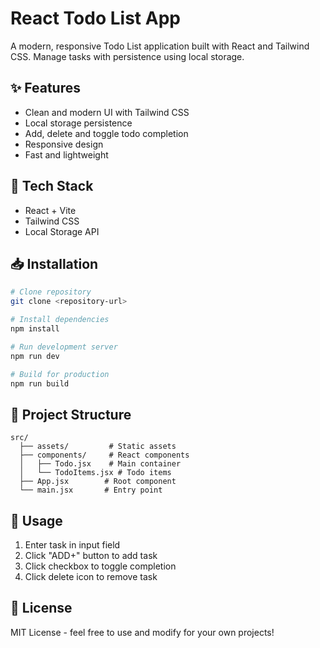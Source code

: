 # React Todo List App 

A modern, responsive Todo List application built with React and Tailwind CSS. Manage tasks with persistence using local storage.

## ✨ Features

- Clean and modern UI with Tailwind CSS
- Local storage persistence
- Add, delete and toggle todo completion
- Responsive design
- Fast and lightweight

## 🚀 Tech Stack

- React + Vite
- Tailwind CSS
- Local Storage API

## 📥 Installation

```bash
# Clone repository
git clone <repository-url>

# Install dependencies 
npm install

# Run development server
npm run dev

# Build for production
npm run build
```

## 🔧 Project Structure

```
src/
  ├── assets/         # Static assets
  ├── components/     # React components
  │   ├── Todo.jsx    # Main container
  │   └── TodoItems.jsx # Todo items
  ├── App.jsx        # Root component
  └── main.jsx       # Entry point
```

## 📝 Usage

1. Enter task in input field
2. Click "ADD+" button to add task
3. Click checkbox to toggle completion
4. Click delete icon to remove task

## 📄 License

MIT License - feel free to use and modify for your own projects!